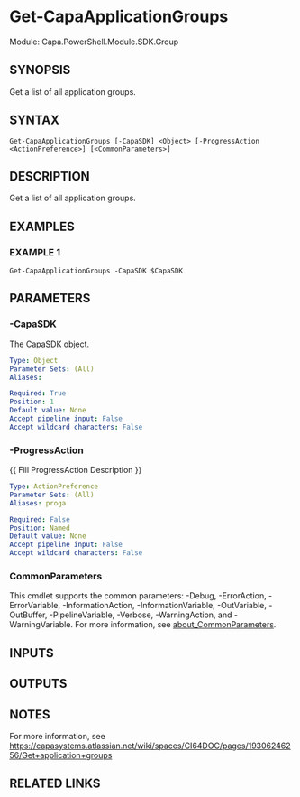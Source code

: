 # Get-CapaApplicationGroups

Module: Capa.PowerShell.Module.SDK.Group

## SYNOPSIS
Get a list of all application groups.

## SYNTAX

```
Get-CapaApplicationGroups [-CapaSDK] <Object> [-ProgressAction <ActionPreference>] [<CommonParameters>]
```

## DESCRIPTION
Get a list of all application groups.

## EXAMPLES

### EXAMPLE 1
```
Get-CapaApplicationGroups -CapaSDK $CapaSDK
```

## PARAMETERS

### -CapaSDK
The CapaSDK object.

```yaml
Type: Object
Parameter Sets: (All)
Aliases:

Required: True
Position: 1
Default value: None
Accept pipeline input: False
Accept wildcard characters: False
```

### -ProgressAction
{{ Fill ProgressAction Description }}

```yaml
Type: ActionPreference
Parameter Sets: (All)
Aliases: proga

Required: False
Position: Named
Default value: None
Accept pipeline input: False
Accept wildcard characters: False
```

### CommonParameters
This cmdlet supports the common parameters: -Debug, -ErrorAction, -ErrorVariable, -InformationAction, -InformationVariable, -OutVariable, -OutBuffer, -PipelineVariable, -Verbose, -WarningAction, and -WarningVariable. For more information, see [about_CommonParameters](http://go.microsoft.com/fwlink/?LinkID=113216).

## INPUTS

## OUTPUTS

## NOTES
For more information, see https://capasystems.atlassian.net/wiki/spaces/CI64DOC/pages/19306246256/Get+application+groups

## RELATED LINKS
